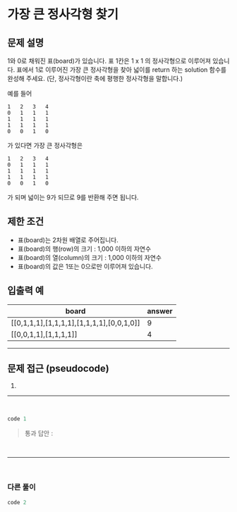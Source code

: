 # 가장 큰 정사각형 찾기

## 문제 설명

1와 0로 채워진 표(board)가 있습니다. 표 1칸은 1 x 1 의 정사각형으로 이루어져 있습니다. 표에서 1로 이루어진 가장 큰 정사각형을 찾아 넓이를 return 하는 solution 함수를 완성해 주세요. (단, 정사각형이란 축에 평행한 정사각형을 말합니다.)

예를 들어
```
1	2	3	4
0	1	1	1
1	1	1	1
1	1	1	1
0	0	1	0
```
가 있다면 가장 큰 정사각형은
```
1	2	3	4
0	1	1	1
1	1	1	1
1	1	1	1
0	0	1	0
```
가 되며 넓이는 9가 되므로 9를 반환해 주면 됩니다.

## 제한 조건

- 표(board)는 2차원 배열로 주어집니다.
- 표(board)의 행(row)의 크기 : 1,000 이하의 자연수
- 표(board)의 열(column)의 크기 : 1,000 이하의 자연수
- 표(board)의 값은 1또는 0으로만 이루어져 있습니다.

## 입출력 예

|board|answer|
|---|---|
|[[0,1,1,1],[1,1,1,1],[1,1,1,1],[0,0,1,0]]|9|
|[[0,0,1,1],[1,1,1,1]]|4|

---

## 문제 접근 (pseudocode)
1. 

---

<br>

```python
code 1
```
> 통과 답안 :

<br>

---
<br>

### 다른 풀이

```python
code 2
```
> 